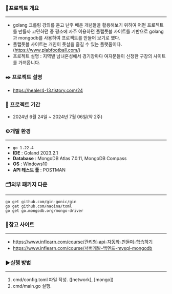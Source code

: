 ### 🔖프로젝트 개요***- golang 크롤링 강의를 듣고 난후 배운 개념들을 활용해보기 위하여 어떤 프로젝트를 만들까 고민하던 중 평소에 자주 이용하던 플랩풋볼 사이트를 기반으로 golang과 mongodb를 사용하여 프로젝트를 만들어 보기로 했다.- 플랩풋볼 사이트는 개인이 풋살을 즐길 수 있는 플랫폼이다. (https://www.plabfootball.com/)- 프로젝트 설명 : 지역별 남녀혼성에서 경기장마다 여자분들이 신청한 구장의 사이트를 가져옵니다.### ✒️ 프로젝트 설명- https://healer4-13.tistory.com/24### 🚩 프로젝트 기간- 2024년 6월 24일 ~ 2024년 7월 06일(약 2주)### ⚙개발 환경***- `go 1.22.4`- **IDE** : Goland 2023.2.1- **Database** : MongoDB Atlas 7.0.11, MongoDB Compass- **OS** : Windows10- **API 테스트 툴** : POSTMAN### 🗂외부 패키지 다운***    go get github.com/gin-gonic/gin    go get github.com/naoina/toml    go get go.mongodb.org/mongo-driver### 📃참고 사이트***- https://www.inflearn.com/course/관리형-api-자동화-만들며-학습하기- https://www.inflearn.com/course/서버개발-백엔드-mysql-mongodb### ▶실행 방법***1. cmd/config.toml 파일 작성. ([network], [mongo])2. cmd/main.go 실행.